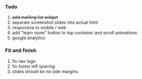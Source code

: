 ### Todo
1. ~~add mailling list widget~~
2. separate screenshot slides into actual html
3. responsive to mobile / web
4. add "learn more" button to top container and scroll animations
5. google analytics

### Fit and finish
1. fix nav logo
2. fix footer left spacing
5. slides should be no side margins
